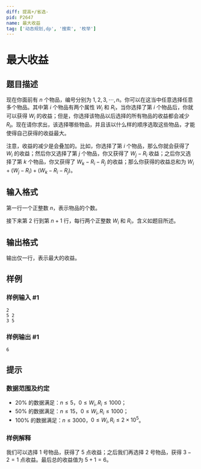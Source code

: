 ```yaml
---
diff: 提高+/省选-
pid: P2647
name: 最大收益
tag: ['动态规划,dp', '搜索', '枚举']
---
```

# 最大收益
## 题目描述

现在你面前有 $n$ 个物品，编号分别为 $1,2,3,\cdots,n$。你可以在这当中任意选择任意多个物品。其中第 $i$ 个物品有两个属性 $W_i$ 和 $R_i$，当你选择了第 $i$ 个物品后，你就可以获得 $W_i$ 的收益；但是，你选择该物品以后选择的所有物品的收益都会减少 $R_i$。现在请你求出，该选择哪些物品，并且该以什么样的顺序选取这些物品，才能使得自己获得的收益最大。

注意，收益的减少是会叠加的。比如，你选择了第 $i$ 个物品，那么你就会获得了 $W_i$ 的收益；然后你又选择了第 $j$ 个物品，你又获得了 $W_j-R_i$ 收益；之后你又选择了第 $k$ 个物品，你又获得了 $W_k-R_i-R_j$ 的收益；那么你获得的收益总和为 $W_i+(W_j-R_i)+(W_k-R_i-R_j)$。
## 输入格式

第一行一个正整数 $n$，表示物品的个数。

接下来第 $2$ 行到第 $n+1$ 行，每行两个正整数 $W_i$ 和 $R_i$，含义如题目所述。
## 输出格式

输出仅一行，表示最大的收益。

## 样例

### 样例输入 #1
```
2
5 2
3 5
```
### 样例输出 #1
```
6
```
## 提示

### 数据范围及约定

- $20\%$ 的数据满足：$n \le 5$，$0 \le W_i,R_i \le 1000$；
- $50\%$ 的数据满足：$n \le 15$，$0 \le W_i,R_i \le 1000$；
- $100\%$ 的数据满足：$n \le 3000$，$0 \le W_i,R_i \le 2\times 10^5$。

### 样例解释

我们可以选择 $1$ 号物品，获得了 $5$ 点收益；之后我们再选择 $2$ 号物品，获得 $3-2=1$ 点收益。最后总的收益值为 $5+1=6$。
